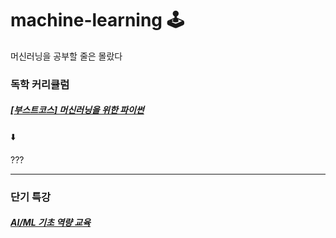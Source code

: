 # machine-learning 🕹️
머신러닝을 공부할 줄은 몰랐다



### 독학 커리큘럼

##### [[부스트코스\] 머신러닝을 위한 파이썬](https://www.edwith.org/aipython/home)

⬇️

???



---

### 단기 특강

##### [AI/ML 기초 역량 교육](tree/master/codepresso)